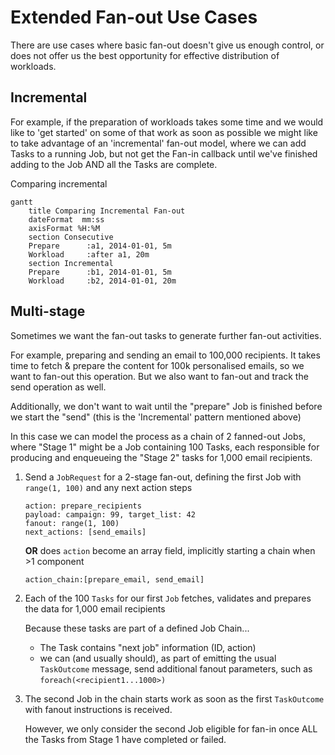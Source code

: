 # Extended Fan-out Use Cases

There are use cases where basic fan-out doesn't give us enough control, or does not offer us the best opportunity for 
effective distribution of workloads.

## Incremental

For example, if the preparation of workloads takes some time and we would like to 'get started' on some of that work as 
soon as possible we might like to take advantage of an 'incremental' fan-out model, where we can add Tasks to a running 
Job, but not get the Fan-in callback until we've finished adding to the Job AND all the Tasks are complete.

Comparing incremental
```mermaid
gantt
    title Comparing Incremental Fan-out
    dateFormat  mm:ss
    axisFormat %H:%M
    section Consecutive
    Prepare      :a1, 2014-01-01, 5m
    Workload     :after a1, 20m
    section Incremental
    Prepare      :b1, 2014-01-01, 5m
    Workload     :b2, 2014-01-01, 20m
```

## Multi-stage

Sometimes we want the fan-out tasks to generate further fan-out activities.

For example, preparing and sending an email to 100,000 recipients. It takes time to fetch & prepare the content for 100k 
personalised emails, so we want to fan-out this operation. But we also want to fan-out and track the send operation as 
well.

Additionally, we don't want to wait until the "prepare" Job is finished before we start the "send" (this is the 
'Incremental' pattern mentioned above) 

In this case we can model the process as a chain of 2 fanned-out Jobs, where "Stage 1" might be a Job containing 100 
Tasks, each responsible for producing and enqueueing the "Stage 2" tasks for 1,000 email recipients.

1. Send a `JobRequest` for a 2-stage fan-out, defining the first Job with `range(1, 100)` and any next action steps
    ```text
    action: prepare_recipients
    payload: campaign: 99, target_list: 42
    fanout: range(1, 100)
    next_actions: [send_emails]
    ```
   **OR** does `action` become an array field, implicitly starting a chain when >1 component
    ```text
    action_chain:[prepare_email, send_email]
   ```


2. Each of the 100 `Tasks` for our first `Job` fetches, validates and prepares the data for 1,000 email recipients

    Because these tasks are part of a defined Job Chain...
    - The Task contains "next job" information (ID, action)
    - we can (and usually should), as part of emitting the usual `TaskOutcome` message, send additional fanout 
      parameters, such as `foreach(<recipient1...1000>)`

3. The second Job in the chain starts work as soon as the first `TaskOutcome` with fanout instructions is received.

    However, we only consider the second Job eligible for fan-in once ALL the Tasks from Stage 1 have completed or failed.
